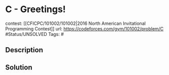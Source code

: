 # C - Greetings!

contest: [[CFICPC/101002/101002|2016 North American Invitational Programming Contest]]
url: https://codeforces.com/gym/101002/problem/C
#Status/UNSOLVED
Tags: #

## Description

## Solution

